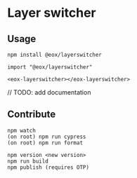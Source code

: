 # Layer switcher

## Usage

```
npm install @eox/layerswitcher
```

```
import "@eox/layerswitcher"

<eox-layerswitcher></eox-layerswitcher>
```

// TODO: add documentation

## Contribute

```
npm watch
(on root) npm run cypress
(on root) npm run format

npm version <new version>
npm run build
npm publish (requires OTP)
```
